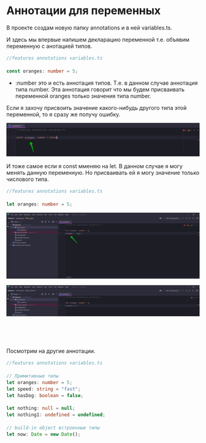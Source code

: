 # Аннотации для переменных

В проекте создам новую папку annotations и в ней variables.ts.

И здесь мы впервые напишем декларацию переменной т.е. объявим переменную с анотацией типов.

```ts
//features annotations variables.ts

const oranges: number = 5;

```

- :number это и есть аннотация типов. Т.е. в данном случае аннотация типа number. Эта аннотация говорит что мы будем
  присваивать переменной oranges только значения типа number.

Если я захочу присвоить значение какого-нибудь другого типа этой переменной, то я сразу же получу ошибку.

![](img/001.jpg)

И тоже самое если я const мменяю на let. В данном случае я могу менять данную переменную. Но присваивать ей я могу
значение только числового типа.

```ts
//features annotations variables.ts

let oranges: number = 5;

```

![](img/002.jpg)

![](img/003.jpg)

<br/>
<br/>
<br/>

Посмотрим на другие аннотации.

```ts
//features annotations variables.ts

// Примитивные типы
let oranges: number = 5;
let speed: string = "fast";
let hasDog: boolean = false;

let nothing: null = null;
let nothing1: undefined = undefined;

// build-in object встроенные типы
let now: Date = new Date();

```